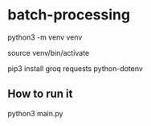 # batch-processing


python3 -m venv venv

source venv/bin/activate

pip3 install groq requests python-dotenv


## How to run it
python3 main.py